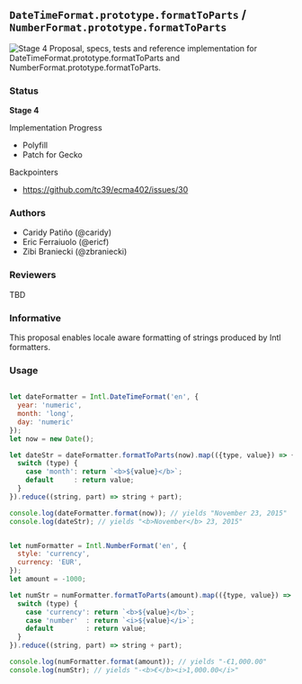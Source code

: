 ## `DateTimeFormat.prototype.formatToParts` / `NumberFormat.prototype.formatToParts`

![Stage 4](https://badges.aleen42.com/src/tc39_5.svg)
Proposal, specs, tests and reference implementation for DateTimeFormat.prototype.formatToParts and NumberFormat.prototype.formatToParts.

### Status

__Stage 4__

Implementation Progress

 * Polyfill
 * Patch for Gecko

Backpointers

 * https://github.com/tc39/ecma402/issues/30

### Authors

 * Caridy Patiño (@caridy)
 * Eric Ferraiuolo (@ericf)
 * Zibi Braniecki (@zbraniecki)

### Reviewers

TBD

### Informative

This proposal enables locale aware formatting of strings produced by Intl
formatters.

### Usage

```javascript

let dateFormatter = Intl.DateTimeFormat('en', {
  year: 'numeric',
  month: 'long',
  day: 'numeric'
});
let now = new Date();

let dateStr = dateFormatter.formatToParts(now).map(({type, value}) => {
  switch (type) {
    case 'month': return `<b>${value}</b>`;
    default     : return value;
  }
}).reduce((string, part) => string + part);

console.log(dateFormatter.format(now)); // yields "November 23, 2015"
console.log(dateStr); // yields "<b>November</b> 23, 2015"


let numFormatter = Intl.NumberFormat('en', {
  style: 'currency',
  currency: 'EUR',
});
let amount = -1000;

let numStr = numFormatter.formatToParts(amount).map(({type, value}) => {
  switch (type) {
    case 'currency': return `<b>${value}</b>`;
    case 'number'  : return `<i>${value}</i>`;
    default        : return value;
  }
}).reduce((string, part) => string + part);

console.log(numFormatter.format(amount)); // yields "-€1,000.00"
console.log(numStr); // yields "-<b>€</b><i>1,000.00</i>"
```
